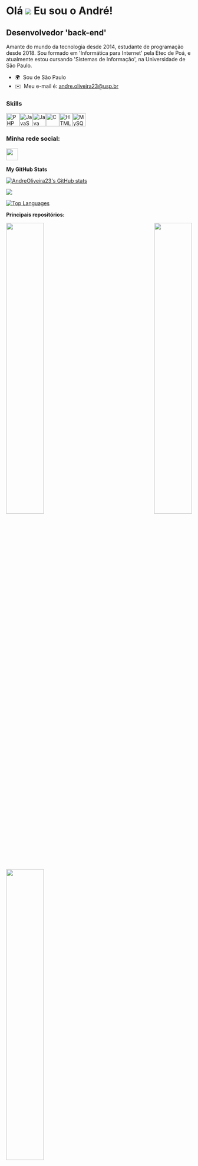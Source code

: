# Olá ![](https://user-images.githubusercontent.com/18350557/176309783-0785949b-9127-417c-8b55-ab5a4333674e.gif) Eu sou o André!

## Desenvolvedor 'back-end' 
Amante do mundo da tecnologia desde 2014, estudante de programação desde 2018. Sou formado em 'Informática para Internet' pela Etec de Poá, e atualmente estou cursando 'Sistemas de Informação', na Universidade de São Paulo.
* 🌍  Sou de São Paulo
* ✉️  Meu e-mail é: [andre.oliveira23@usp.br](mailto:andre.oliveira23@usp.br)

### Skills


<p align="left">
<a href="https://www.php.net/" target="_blank" rel="noreferrer"><img src="https://raw.githubusercontent.com/danielcranney/readme-generator/main/public/icons/skills/php-colored.svg" width="36" height="36" alt="PHP" /></a><a href="https://developer.mozilla.org/en-US/docs/Web/JavaScript" target="_blank" rel="noreferrer"><img src="https://raw.githubusercontent.com/danielcranney/readme-generator/main/public/icons/skills/javascript-colored.svg" width="36" height="36" alt="JavaScript" /></a><a href="https://www.oracle.com/java/" target="_blank" rel="noreferrer"><img src="https://raw.githubusercontent.com/danielcranney/readme-generator/main/public/icons/skills/java-colored.svg" width="36" height="36" alt="Java" /></a><a href="https://docs.microsoft.com/en-us/cpp/?view=msvc-170" target="_blank" rel="noreferrer"><img src="https://raw.githubusercontent.com/danielcranney/readme-generator/main/public/icons/skills/c-colored.svg" width="36" height="36" alt="C" /></a><a href="https://developer.mozilla.org/en-US/docs/Glossary/HTML5" target="_blank" rel="noreferrer"><img src="https://raw.githubusercontent.com/danielcranney/readme-generator/main/public/icons/skills/html5-colored.svg" width="36" height="36" alt="HTML5" /></a><a href="https://www.mysql.com/" target="_blank" rel="noreferrer"><img src="https://raw.githubusercontent.com/danielcranney/readme-generator/main/public/icons/skills/mysql-colored.svg" width="36" height="36" alt="MySQL" /></a></p>

### Minha rede social:<p align="left"> <a href="https://www.github.com/AndreOliveira23" target="_blank" rel="noreferrer"><img src="https://raw.githubusercontent.com/danielcranney/readme-generator/main/public/icons/socials/github.svg" width="32" height="32" /></a></p>


<b>My GitHub Stats</b>

<a href="http://www.github.com/AndreOliveira23"><img src="https://github-readme-stats.vercel.app/api?username=AndreOliveira23&show_icons=true&hide=&count_private=true&title_color=0891b2&text_color=ffffff&icon_color=0891b2&bg_color=1c1917&hide_border=true&show_icons=true" alt="AndreOliveira23's GitHub stats" /></a>

<a href="http://www.github.com/AndreOliveira23"><img src="https://github-readme-streak-stats.herokuapp.com/?user=AndreOliveira23&stroke=ffffff&background=1c1917&ring=0891b2&fire=0891b2&currStreakNum=ffffff&currStreakLabel=0891b2&sideNums=ffffff&sideLabels=ffffff&dates=ffffff&hide_border=true" /></a>

<a href="https://github.com/AndreOliveira23" align="left"><img src="https://github-readme-stats.vercel.app/api/top-langs/?username=AndreOliveira23&langs_count=10&title_color=0891b2&text_color=ffffff&icon_color=0891b2&bg_color=1c1917&hide_border=true&locale=en&custom_title=Top%20%Languages" alt="Top Languages" /></a>

<b>Principais repositórios:</b>

<div width="100%" align="center"><a href="https://github.com/AndreOliveira23/Projeto-Tucuma" align="left"><img align="left" width="45%" src="https://github-readme-stats.vercel.app/api/pin/?username=AndreOliveira23&repo=Projeto-Tucuma&title_color=0891b2&text_color=ffffff&icon_color=0891b2&bg_color=1c1917&hide_border=true&locale=en" /></a><a href="https://github.com/AndreOliveira23/ReliableUDP" align="right"><img align="right" width="45%" src="https://github-readme-stats.vercel.app/api/pin/?username=AndreOliveira23&repo=ReliableUDP&title_color=0891b2&text_color=ffffff&icon_color=0891b2&bg_color=1c1917&hide_border=true&locale=en" /></a></div><br /><br /><br /><br /><br /><br /><br />

<br /><br /><br /><br /><br />

<div width="100%" align="center"><a href="https://github.com/AndreOliveira23/whatsapp-web-scraper-test-" align="left"><img align="left" width="45%" src="https://github-readme-stats.vercel.app/api/pin/?username=AndreOliveira23&repo=whatsapp-web-scraper-test-&title_color=0891b2&text_color=ffffff&icon_color=0891b2&bg_color=1c1917&hide_border=true&locale=en" /></a></div>
